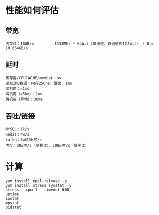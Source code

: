 # 性能如何评估
## 带宽
    内存读：10GB/s         1333MHz * 64bit（单通道，双通道则128bit） / 8 = 10.664GB/s
## 延时
    寄存器/CPUCACHE/member：ns
    读取1MB数据：内存250ns，磁盘：1ms
    同机房：<1ms
    跨机房（<5km）：2ms
    跨机房（异地）：30ms    
## 吞吐/链接
    MYSQL：1k/s
    Redis：4w/s
    kafka：3w读5k写/s
    内存：30w次/s（随机读），500w次/s（顺序读）  
    
# 计算
    yum install epel-release -y 
    yum install stress sysstat -y
    stress --cpu 1 --timeout 600
    uptime
    iostat
    mpstat
    pidstat
